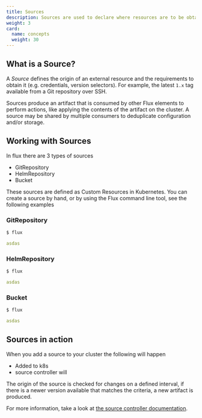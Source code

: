 ```yaml
---
title: Sources
description: Sources are used to declare where resources are to be obtained from
weight: 3
card:
  name: concepts
  weight: 30
---
```


## What is a Source?

A *Source* defines the origin of an external resource and the requirements to obtain
it (e.g. credentials, version selectors). For example, the latest `1.x` tag
available from a Git repository over SSH.

Sources produce an artifact that is consumed by other Flux elements to perform
actions, like applying the contents of the artifact on the cluster. A source
may be shared by multiple consumers to deduplicate configuration and/or storage.

## Working with Sources

In flux there are 3 types of sources
- GitRepository 
- HelmRepository
- Bucket

These sources are defined as Custom Resources in Kubernetes.
You can create a source by hand, or by using the Flux command line tool, see the following examples

### GitRepository
```bash
$ flux 
```
```yaml
asdas  

```
### HelmRepository
```bash
$ flux 
```
```yaml
asdas  

```
### Bucket
```bash
$ flux 
```
```yaml
asdas  

```
## Sources in action

When you add a source to your cluster the following will happen
- Added to k8s
- source controller will

The origin of the source is checked for changes on a defined interval, if
there is a newer version available that matches the criteria, a new artifact
is produced.


For more information, take a look at [the source controller documentation](../components/source/source.md).